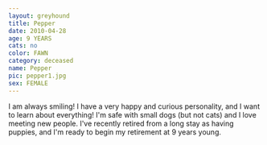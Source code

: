 ```yaml
---
layout: greyhound
title: Pepper
date: 2010-04-28
age: 9 YEARS
cats: no
color: FAWN
category: deceased
name: Pepper
pic: pepper1.jpg
sex: FEMALE
---
```


I am always smiling! I have a very happy and curious personality, and I want to learn about everything! I'm safe with small dogs (but not cats) and I love meeting new people. I've recently retired from a long stay as having puppies, and I'm ready to begin my retirement at 9 years young. 
